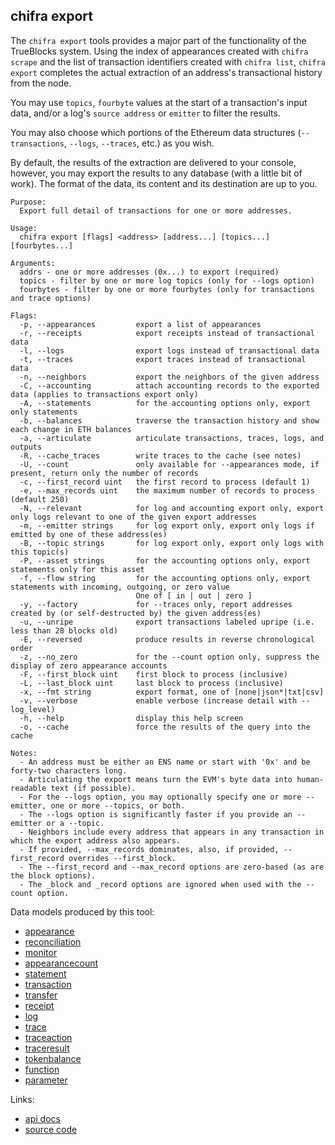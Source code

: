 ## chifra export

<!-- markdownlint-disable MD041 -->
The `chifra export` tools provides a major part of the functionality of the TrueBlocks system. Using
the index of appearances created with `chifra scrape` and the list of transaction identifiers
created with `chifra list`, `chifra export` completes the actual extraction of an address's transactional
history from the node.

You may use `topics`, `fourbyte` values at the start of a transaction's input data, and/or a log's
`source address` or `emitter` to filter the results.

You may also choose which portions of the Ethereum data structures (`--transactions`, `--logs`,
`--traces`, etc.) as you wish.

By default, the results of the extraction are delivered to your console, however, you may export
the results to any database (with a little bit of work). The format of the data, its content and
its destination are up to you.

```[plaintext]
Purpose:
  Export full detail of transactions for one or more addresses.

Usage:
  chifra export [flags] <address> [address...] [topics...] [fourbytes...]

Arguments:
  addrs - one or more addresses (0x...) to export (required)
  topics - filter by one or more log topics (only for --logs option)
  fourbytes - filter by one or more fourbytes (only for transactions and trace options)

Flags:
  -p, --appearances         export a list of appearances
  -r, --receipts            export receipts instead of transactional data
  -l, --logs                export logs instead of transactional data
  -t, --traces              export traces instead of transactional data
  -n, --neighbors           export the neighbors of the given address
  -C, --accounting          attach accounting records to the exported data (applies to transactions export only)
  -A, --statements          for the accounting options only, export only statements
  -b, --balances            traverse the transaction history and show each change in ETH balances
  -a, --articulate          articulate transactions, traces, logs, and outputs
  -R, --cache_traces        write traces to the cache (see notes)
  -U, --count               only available for --appearances mode, if present, return only the number of records
  -c, --first_record uint   the first record to process (default 1)
  -e, --max_records uint    the maximum number of records to process (default 250)
  -N, --relevant            for log and accounting export only, export only logs relevant to one of the given export addresses
  -m, --emitter strings     for log export only, export only logs if emitted by one of these address(es)
  -B, --topic strings       for log export only, export only logs with this topic(s)
  -P, --asset strings       for the accounting options only, export statements only for this asset
  -f, --flow string         for the accounting options only, export statements with incoming, outgoing, or zero value
                            One of [ in | out | zero ]
  -y, --factory             for --traces only, report addresses created by (or self-destructed by) the given address(es)
  -u, --unripe              export transactions labeled upripe (i.e. less than 28 blocks old)
  -E, --reversed            produce results in reverse chronological order
  -z, --no_zero             for the --count option only, suppress the display of zero appearance accounts
  -F, --first_block uint    first block to process (inclusive)
  -L, --last_block uint     last block to process (inclusive)
  -x, --fmt string          export format, one of [none|json*|txt|csv]
  -v, --verbose             enable verbose (increase detail with --log_level)
  -h, --help                display this help screen
  -o, --cache               force the results of the query into the cache

Notes:
  - An address must be either an ENS name or start with '0x' and be forty-two characters long.
  - Articulating the export means turn the EVM's byte data into human-readable text (if possible).
  - For the --logs option, you may optionally specify one or more --emitter, one or more --topics, or both.
  - The --logs option is significantly faster if you provide an --emitter or a --topic.
  - Neighbors include every address that appears in any transaction in which the export address also appears.
  - If provided, --max_records dominates, also, if provided, --first_record overrides --first_block.
  - The --first_record and --max_record options are zero-based (as are the block options).
  - The _block and _record options are ignored when used with the --count option.
```

Data models produced by this tool:

- [appearance](/data-model/accounts/#appearance)
- [reconciliation](/data-model/accounts/#reconciliation)
- [monitor](/data-model/accounts/#monitor)
- [appearancecount](/data-model/accounts/#appearancecount)
- [statement](/data-model/accounts/#statement)
- [transaction](/data-model/chaindata/#transaction)
- [transfer](/data-model/chaindata/#transfer)
- [receipt](/data-model/chaindata/#receipt)
- [log](/data-model/chaindata/#log)
- [trace](/data-model/chaindata/#trace)
- [traceaction](/data-model/chaindata/#traceaction)
- [traceresult](/data-model/chaindata/#traceresult)
- [tokenbalance](/data-model/chainstate/#tokenbalance)
- [function](/data-model/other/#function)
- [parameter](/data-model/other/#parameter)

Links:

- [api docs](/api/#operation/accounts-export)
- [source code](https://github.com/TrueBlocks/trueblocks-core/tree/master/src/apps/chifra/internal/export)

